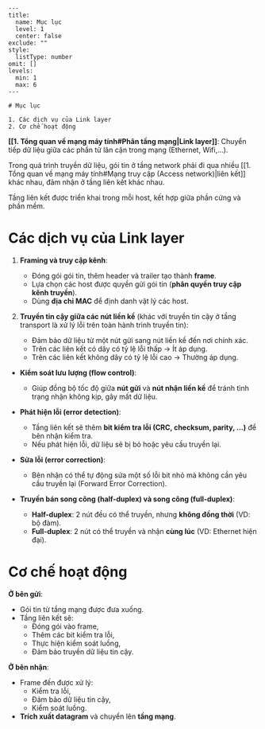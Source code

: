 
```insta-toc
---
title:
  name: Mục lục
  level: 1
  center: false
exclude: ""
style:
  listType: number
omit: []
levels:
  min: 1
  max: 6
---

# Mục lục

1. Các dịch vụ của Link layer
2. Cơ chế hoạt động
```

**[[1. Tổng quan về mạng máy tính#Phân tầng mạng|Link layer]]**: Chuyển tiếp dữ liệu giữa các phần tử lân cận trong mạng (Ethernet, Wifi,...).

Trong quá trình truyền dữ liệu, gói tin ở tầng network phải đi qua nhiều [[1. Tổng quan về mạng máy tính#Mạng truy cập (Access network)|liên kết]] khác nhau, đảm nhận ở tầng liên kết khác nhau.

Tầng liên kết được triển khai trong mỗi host, kết hợp giữa phần cứng và phần mềm.

# Các dịch vụ của Link layer

1. **Framing và truy cập kênh**:
	- Đóng gói gói tin, thêm header và trailer tạo thành **frame**.
	- Lựa chọn các host được quyền gửi gói tin (**phân quyền truy cập kênh truyền**).
	- Dùng **địa chỉ MAC** để định danh vật lý các host.

2. **Truyền tin cậy giữa các nút liền kề** (khác với truyền tin cậy ở tầng transport là xử lý lỗi trên toàn hành trình truyền tin):
    - Đảm bảo dữ liệu từ một nút gửi sang nút liền kề đến nơi chính xác.
    - Trên các liên kết có dây có tỷ lệ lỗi thấp -> Ít áp dụng.
    - Trên các liên kết không dây có tỷ lệ lỗi cao -> Thường áp dụng.

- **Kiểm soát lưu lượng (flow control)**:
    - Giúp đồng bộ tốc độ giữa **nút gửi** và **nút nhận liền kề** để tránh tình trạng nhận không kịp, gây mất dữ liệu.

- **Phát hiện lỗi (error detection)**:
    - Tầng liên kết sẽ thêm **bit kiểm tra lỗi (CRC, checksum, parity, ...)** để bên nhận kiểm tra.
    - Nếu phát hiện lỗi, dữ liệu sẽ bị bỏ hoặc yêu cầu truyền lại.

- **Sửa lỗi (error correction)**:
    - Bên nhận có thể tự động sửa một số lỗi bit nhỏ mà không cần yêu cầu truyền lại (Forward Error Correction).

- **Truyền bán song công (half-duplex) và song công (full-duplex)**:
    - **Half-duplex**: 2 nút đều có thể truyền, nhưng **không đồng thời** (VD: bộ đàm).
    - **Full-duplex**: 2 nút có thể truyền và nhận **cùng lúc** (VD: Ethernet hiện đại).

# Cơ chế hoạt động

**Ở bên gửi**:
- Gói tin từ tầng mạng được đưa xuống.
- Tầng liên kết sẽ:
    - Đóng gói vào frame,
    - Thêm các bit kiểm tra lỗi,
    - Thực hiện kiểm soát luồng,
    - Đảm bảo truyền dữ liệu tin cậy.

**Ở bên nhận**:
- Frame đến được xử lý:
    - Kiểm tra lỗi,
    - Đảm bảo dữ liệu tin cậy,
    - Kiểm soát luồng.
- **Trích xuất datagram** và chuyển lên **tầng mạng**.












